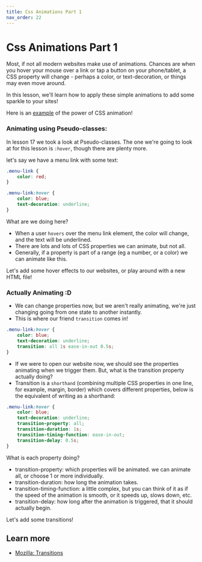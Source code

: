 ```yaml
---
title: Css Animations Part 1
nav_order: 22
---
```


# Css Animations Part 1

Most, if not all modern websites make use of animations. Chances are when you hover your mouse over a link or tap a button on your phone/tablet, a CSS property will change - perhaps a color, or text-decoration, or things may even move around.

In this lesson, we'll learn how to apply these simple animations to add some sparkle to your sites!

Here is an [example](./sunset.html) of the power of CSS animation!

### Animating using Pseudo-classes:

In lesson 17 we took a look at Pseudo-classes. The one we're going to look at for this lesson is `:hover`, though there are plenty more.

let's say we have a menu link with some text:

```css
.menu-link {
    color: red;
}
```

```css
.menu-link:hover {
    color: blue;
    text-decoration: underline;
}
```

What are we doing here?

-   When a user `hovers` over the menu link element, the color will change, and the text will be underlined.
-   There are lots and lots of CSS properties we can animate, but not all.
-   Generally, if a property is part of a range (eg a number, or a color) we can animate like this.

Let's add some hover effects to our websites, or play around with a new HTML file!

### Actually Animating :D

-   We can change properties now, but we aren't really animating, we're just changing going from one state to another instantly.
-   This is where our friend `transition` comes in!

```css
.menu-link:hover {
    color: blue;
    text-decoration: underline;
    transition: all 1s ease-in-out 0.5s;
}
```

-   If we were to open our website now, we should see the properties animating when we trigger them. But, what is the transition property actually doing?
-   Transition is a `shorthand` (combining multiple CSS properties in one line, for example, margin, border) which covers different properties, below
    is the equivalent of writing as a shorthand:

```css
.menu-link:hover {
    color: blue;
    text-decoration: underline;
    transition-property: all;
    transition-duration: 1s;
    transition-timing-function: ease-in-out;
    transition-delay: 0.5s;
}
```

What is each property doing?

-   transition-property: which properties will be animated. we can animate all, or choose 1 or more individually.
-   transition-duration: how long the animation takes.
-   transition-timing-function: a little complex, but you can think of it as if the speed of the animation is smooth, or it speeds up, slows down, etc.
-   transition-delay: how long after the animation is triggered, that it should actually begin.

Let's add some transitions!

## Learn more

-   [Mozilla: Transitions](https://developer.mozilla.org/en-US/docs/Web/CSS/transition)
